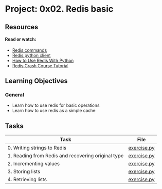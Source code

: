 # Project: 0x02. Redis basic

## Resources

#### Read or watch:

- [Redis commands](https://intranet.alxswe.com/rltoken/lQ8ANhVfxDTxDr2UDSyQRA)
- [Redis python client](https://intranet.alxswe.com/rltoken/imfgFhAZPlg7YMZ_tHvFZw)
- [How to Use Redis With Python](https://intranet.alxswe.com/rltoken/7SluvFvgckwVgsvrfOf1CQ)
- [Redis Crash Course Tutorial](https://intranet.alxswe.com/rltoken/hJVo3XwMMFFoApyX8zPXvA)

## Learning Objectives

### General

- Learn how to use redis for basic operations
- Learn how to use redis as a simple cache

## Tasks

| Task                                               | File                         |
| -------------------------------------------------- | ---------------------------- |
| 0. Writing strings to Redis                        | [exercise.py](./exercise.py) |
| 1. Reading from Redis and recovering original type | [exercise.py](./exercise.py) |
| 2. Incrementing values                             | [exercise.py](./exercise.py) |
| 3. Storing lists                                   | [exercise.py](./exercise.py) |
| 4. Retrieving lists                                | [exercise.py](./exercise.py) |
